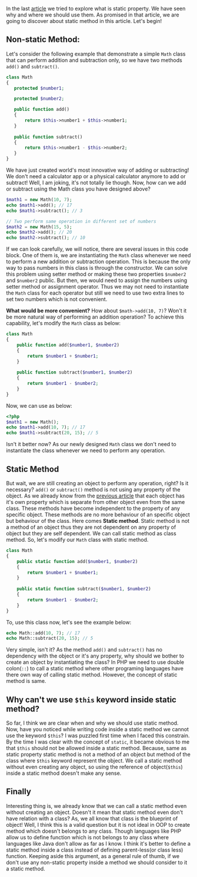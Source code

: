 In the last [article](http://imranic.me/article/10/what-is-static-property?-when-should-we-use-static-property?) we
tried to explore what is static property. We have seen why and where we should use them. As promised in that
article, we are going to discover about static method in this article. Let's begin!

## Non-static Method:
Let's consider the following example that demonstrate a simple `Math` class that can perform addition and subtraction
only, so we have two methods `add()` and `subtract()`.

 ```php
class Math
{
    protected $number1;

    protected $number2;

    public function add()
    {
        return $this->number1 + $this->number1; 
    }
    
    public function subtract()
    {
        return $this->number1 - $this->number2;
    }
}
```

We have just created world's most innovative way of adding or subtracting! We don't need a calculator app or
a physical calculator anymore to add or subtract! Well, I am joking, it's not totally lie though. Now, how can we add
or subtract using the Math class you have designed above?

```php
$math1 = new Math(10, 7);
echo $math1->add(); // 17
echo $math1->subtract(); // 3

// Two perform same operation in different set of numbers
$math2 = new Math(15, 5);
echo $math2->add(); // 20
echo $math2->subtract(); // 10
``` 
If we can look carefully, we will notice, there are several issues in this code block.
One of them is, we are instantiating the `Math` class whenever we need to perform a new addition or subtraction
operation. This is because the only way to pass numbers in this class is through the constructor. We can solve this
problem using setter method or making these two properties `$number2` and `$number2` public. But then, we would need
to assign the numbers using setter method or assignment operator. Thus we may not need to instantiate the `Math` class
for each operator but still we need to use two extra lines to set two numbers which is not convenient.

**What would be more convenient?**
How about `$math->add(10, 7)`? Won't it be more natural way of performing an addition operation?
To achieve this capability, let's modify the `Math` class as below:

```php
class Math
{
    public function add($number1, $number2)
    {
        return $number1 + $number1; 
    }
    
    public function subtract($number1, $number2)
    {
        return $number1 - $number2;
    }
}
```

Now, we can use as below:

```php
<?php
$math1 = new Math();
echo $math1->add(10, 7); // 17
echo $math1->subtract(20, 15); // 5
``` 

Isn't it better now? As our newly designed `Math` class we don't need to instantiate the class whenever we need to
perform any operation.

## Static Method
But wait, we are still creating an object to perform any operation, right? Is it necessary?
`add()` or `subtract()` method is not using any property of the object. As we already know from the
[previous article](http://imranic.me/article/10/what-is-static-property?-when-should-we-use-static-property?)
that each object has it's own property which is separate from other object even from the same class. These methods
have become independent to the property of any specific object. These methods are no more behaviour of an specific
object but behaviour of the class. Here comes **Static method**. Static method is not a method of an object thus they
are not dependent on any property of object but they are self dependent. We can call static method as class method. So,
let's modify our `Math` class with static method.

```php
class Math
{
    public static function add($number1, $number2)
    {
        return $number1 + $number1; 
    }
    
    public static function subtract($number1, $number2)
    {
        return $number1 - $number2;
    }
}
```

To, use this class now, let's see the example below:

```php
echo Math::add(10, 7); // 17
echo Math::subtract(20, 15); // 5
```    

Very simple, isn't it? As the method `add()` and `subtract()` has no dependency with the object or it's any property,
why should we bother to create an object by instantiating the class? In PHP we need to use double colon(`::`) to call
a static method where other programing languages have there own way of calling static method. However, the concept
of static method is same.

## Why can't we use `$this` keyword inside static method?
So far, I think we are clear when and why we should use static method. Now, have you noticed while writing code
inside a static method we cannot use the keyword `$this`? I was puzzled first time when I faced this constrain. By
the time I was clear with the concept of `static`, it became obvious to me that `$this` should not be allowed
inside a static method. Because, same as static property static method is not a method of an object but method of the
class where `$this` keyword represent the object. We call a static method without even creating any object, so using
the reference of object(`$this`) inside a static method doesn't make any sense.

## Finally
Interesting thing is, we already know that we can call a static method even without creating an object. Doesn't it mean
that static method even don't have relation with a class? As, we all know that class is the blueprint of object!
Well, I think this is a valid question but it is not ideal in OOP to create method which doesn't belongs to any class.
Though languages like PHP allow us to define function which is not belongs to any class where languages like Java don't
allow as far as I know. I think it's better to define a static method inside a class instead of defining
parent-less(or class less) function. Keeping aside this argument, as a general rule of thumb, if we don't use any
non-static property inside a method we should consider to it a static method. 
